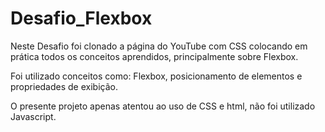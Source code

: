 # Desafio_Flexbox
Neste Desafio foi clonado a página do YouTube com CSS colocando em prática todos os conceitos aprendidos, principalmente sobre Flexbox.

Foi utilizado conceitos como: Flexbox, posicionamento de elementos e propriedades de exibição.

O presente projeto apenas atentou ao uso de CSS e html, não foi utilizado Javascript.
